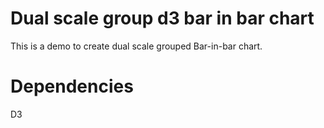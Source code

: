 # Dual scale group d3 bar in bar chart

This is a demo to create dual scale grouped Bar-in-bar chart.

# Dependencies

D3
